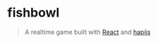 # fishbowl
> A realtime game built with [React](https://reactjs.org/) and [hapijs](https://hapi.dev/)
